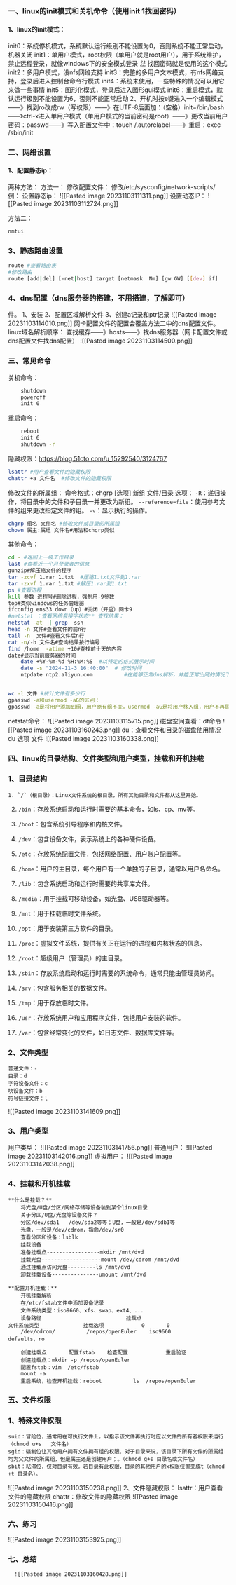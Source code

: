 ### 一、linux的init模式和关机命令（使用init 1找回密码）
#### 1、linux的init模式：
init0：系统停机模式，系统默认运行级别不能设置为0，否则系统不能正常启动，机器关闭
init1：单用户模式，root权限（单用户就是root用户），用于系统维护，禁止远程登录，就像windows下的安全模式登录 *注* 找回密码就是使用的这个模式
init2：多用户模式，没nfs网络支持
init3：完整的多用户文本模式，有nfs网络支持，登录后进入控制台命令行模式
init4：系统未使用，一些特殊的情况可以用它来做一些事情
init5：图形化模式，登录后进入图形gui模式
init6：重启模式，默认运行级别不能设置为6，否则不能正常启动
2、开机时按e键进入一个编辑模式——》找到ro改成rw（写权限）——》在UTF-8后面加：（空格）init=/bin/bash——》ctrl-x进入单用户模式（单用户模式的当前密码是root）——》更改当前用户密码：passwd——》写入配置文件中：touch /.autorelabel——》重启：exec /sbin/init
### 二、网络设置
#### 1、配置静态ip：
两种方法：
	方法一：
	修改配置文件：
	修改/etc/sysconfig/network-scripts/
	例：
	设置静态ip：
	![[Pasted image 20231103111311.png]]
	设置动态IP：
	![[Pasted image 20231103112724.png]]

方法二：
```bash
nmtui
```
### 3、静态路由设置
```bash
route #查看路由表
#修改路由
route [add|del] [-net|host] target [netmask  Nm] [gw GW] [[dev] if]
```
### 4、dns配置（dns服务器的搭建，不用搭建，了解即可）
件。
	1、安装
	2、配置区域解析文件
	3、创建a记录和ptr记录
	![[Pasted image 20231103114010.png]]
网卡配置文件的配置会覆盖方法二中的dns配置文件。
linux域名解析顺序：
	查找缓存——》hosts——》找dns服务器（网卡配置文件或dns配置文件找dns配置）
	![[Pasted image 20231103114500.png]]

### 三、常见命令
关机命令：
```bash
	shutdown
	poweroff
	init 0
```
重启命令：
```bash
	reboot
	init 6
	shutdown -r
```
隐藏权限：https://blog.51cto.com/u_15292540/3124767
```bash
lsattr #用户查看文件的隐藏权限
chattr +a 文件名  #修改文件的隐藏权限
```
修改文件的所属组：
命令格式：chgrp [选项] 新组 文件/目录
	选项：
	`-R`：递归操作，将目录中的文件和子目录一并更改为新组。
    `--reference=file`：使用参考文件的组来更改指定文件的组。
    `-v`：显示执行的操作。
```bash
chgrp 组名 文件名 #修改文件或目录的所属组
chown 属主:属组 文件名#用法和chgrp类似
```
其他命令：
```bash
cd - #返回上一级工作目录
last #查看近一个月登录者的信息
gunzip#解压缩文件的程序
tar -zcvf 1.rar 1.txt  #压缩1.txt文件到1.rar
tar -zxvf 1.rar 1.txt #解压1.rar到1.txt
ps #查看进程
kill 参数 进程号#删除进程，强制用-9参数
top#类似windows的任务管理器
ifconfig ens33 down（up）#关闭（开启）网卡9
#netstat ：查看网络套接字状态** 查找结果：
netstat -at  | grep  ssh
head -n 文件#查看文件的前n行
tail -n  文件#查看文件后n行
cat -n/-b 文件名#查询结果按行编号
find /home  -atime +10#查找前十天的内容
date#显示当前服务器的时间
	date +%Y-%m-%d %H:%M:%S  #以特定的格式展示时间
	date -s "2024-11-3 16:40:00"  # 修改时间
	ntpdate ntp2.aliyun.com          #在能够正常dns解析，并能正常出网的情况下可以使用和时间服务器同步时间


wc -l 文件 #统计文件有多少行
gpasswd -a和usermod -aG的区别：
gpasswd -a是将用户添加到组，用户原有组不变，usermod -aG是将用户移入组，用户不再属于原有组
```
netstat命令：
![[Pasted image 20231103115715.png]]
磁盘空间查看：df命令
![[Pasted image 20231103160243.png]]
du：查看文件和目录的磁盘使用情况
	du 选项  文件
	![[Pasted image 20231103160338.png]]





### 四、linux的目录结构、文件类型和用户类型，挂载和开机挂载

### 1、目录结构
	1. `/`（根目录）：Linux文件系统的根目录，所有其他目录和文件都从这里开始。
    
2. `/bin`：存放系统启动和运行时需要的基本命令，如ls、cp、mv等。
    
3. `/boot`：包含系统引导程序和内核文件。
    
4. `/dev`：包含设备文件，表示系统上的各种硬件设备。
    
5. `/etc`：存放系统配置文件，包括网络配置、用户账户配置等。
    
6. `/home`：用户的主目录，每个用户有一个单独的子目录，通常以用户名命名。
    
7. `/lib`：包含系统启动和运行时需要的共享库文件。
    
8. `/media`：用于挂载可移动设备，如光盘、USB驱动器等。
    
9. `/mnt`：用于挂载临时文件系统。
    
10. `/opt`：用于安装第三方软件的目录。
    
11. `/proc`：虚拟文件系统，提供有关正在运行的进程和内核状态的信息。
    
12. `/root`：超级用户（管理员）的主目录。
    
13. `/sbin`：存放系统启动和运行时需要的系统命令，通常只能由管理员访问。
    
14. `/srv`：包含服务相关的数据文件。
    
15. `/tmp`：用于存放临时文件。
    
16. `/usr`：存放系统用户和应用程序文件，包括用户安装的软件。
    
17. `/var`：包含经常变化的文件，如日志文件、数据库文件等。
### 2、文件类型
	普通文件：-
	目录：d
	字符设备文件：c
	块设备文件：b
	符号链接文件：l
	
![[Pasted image 20231103141609.png]]
### 3、用户类型


用户类型：
	![[Pasted image 20231103141756.png]]
	普通用户：
	![[Pasted image 20231103142016.png]]
	虚拟用户：
	![[Pasted image 20231103142038.png]]

### 4、挂载和开机挂载

	**什么是挂载？** 
		将光盘/U盘/分区/网络存储等设备装到某个linux目录
		关于分区/U盘/光盘等设备文件？
		分区/dev/sda1   /dev/sda2等等；U盘，一般是/dev/sdb1等
		光盘，一般是/dev/cdrom，指向/dev/sr0
		查看分区和设备：lsblk
		挂载设备
		准备挂载点-----------------mkdir /mnt/dvd
		挂载光盘-------------------mount /dev/cdrom /mnt/dvd
		通过挂载点访问光盘---------ls /mnt/dvd
		卸载挂载设备---------------umount /mnt/dvd
	
	**配置开机挂载：**
		开机挂载解析
		在/etc/fstab文件中添加设备记录
		文件系统类型：iso9660、xfs、swap、ext4、...
		设备路径                           挂载点                             文件系统类型              挂载选项            0       0
		/dev/cdrom/          /repos/openEuler    iso9660           defaults，ro
		
		创建挂载点       配置fstab    检查配置            重启验证
		创建挂载点：mkdir -p /repos/openEuler
		配置fstab：vim  /etc/fstab
		mount -a 
		重启系统，检查开机挂载：reboot          ls  /repos/openEuler

### 五、文件权限
### 1、特殊文件权限
	suid：冒险位，通常用在可执行文件上，以指示该文件再执行时应以文件的所有者权限来运行（chmod u+s   文件名）
	sgid：强制位让其他用户拥有文件拥有组的权限，对于目录来说，该目录下所有文件的所属组均为父文件的所属组，但是属主还是创建用户；。（chmod g+s 目录名或文件名）
	sbit：粘滞位，仅对目录有效。若目录有此权限，目录的其他用户的x权限位置变成t（chmod +t 目录名）。
	
![[Pasted image 20231103150238.png]]
2、文件隐藏权限：
	lsattr：用户查看文件的隐藏权限
	chattr：修改文件的隐藏权限
![[Pasted image 20231103150416.png]]



### 六、练习

![[Pasted image 20231103153925.png]]
### 七、总结
      ![[Pasted image 20231103160428.png]]
